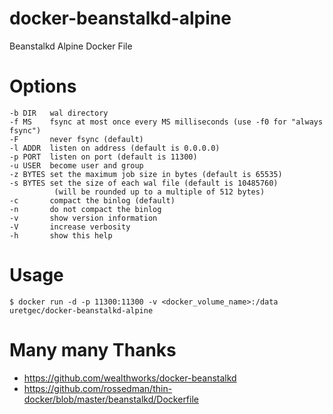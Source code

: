 # docker-beanstalkd-alpine
Beanstalkd Alpine Docker File

# Options
```
-b DIR   wal directory
-f MS    fsync at most once every MS milliseconds (use -f0 for "always fsync")
-F       never fsync (default)
-l ADDR  listen on address (default is 0.0.0.0)
-p PORT  listen on port (default is 11300)
-u USER  become user and group
-z BYTES set the maximum job size in bytes (default is 65535)
-s BYTES set the size of each wal file (default is 10485760)
          (will be rounded up to a multiple of 512 bytes)
-c       compact the binlog (default)
-n       do not compact the binlog
-v       show version information
-V       increase verbosity
-h       show this help
```

# Usage
```
$ docker run -d -p 11300:11300 -v <docker_volume_name>:/data uretgec/docker-beanstalkd-alpine 
```

# Many many Thanks
- https://github.com/wealthworks/docker-beanstalkd
- https://github.com/rossedman/thin-docker/blob/master/beanstalkd/Dockerfile
